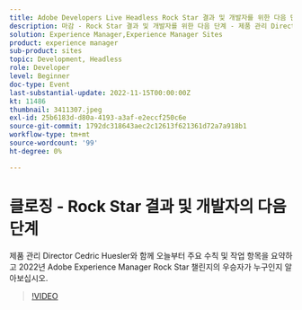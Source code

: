 ```yaml
---
title: Adobe Developers Live Headless Rock Star 결과 및 개발자를 위한 다음 단계
description: 마감 - Rock Star 결과 및 개발자를 위한 다음 단계 - 제품 관리 Director의 Cedric Huesler와 함께 오늘부터 주요 사항 및 작업 항목을 요약하고 누가 2022년 Adobe Experience Manager Rock Star 도전의 우승자인지 알아보십시오.
solution: Experience Manager,Experience Manager Sites
product: experience manager
sub-product: sites
topic: Development, Headless
role: Developer
level: Beginner
doc-type: Event
last-substantial-update: 2022-11-15T00:00:00Z
kt: 11486
thumbnail: 3411307.jpeg
exl-id: 25b6183d-d80a-4193-a3af-e2eccf250c6e
source-git-commit: 1792dc318643aec2c12613f621361d72a7a918b1
workflow-type: tm+mt
source-wordcount: '99'
ht-degree: 0%

---
```


# 클로징 - Rock Star 결과 및 개발자의 다음 단계

제품 관리 Director Cedric Huesler와 함께 오늘부터 주요 수칙 및 작업 항목을 요약하고 2022년 Adobe Experience Manager Rock Star 챌린지의 우승자가 누구인지 알아보십시오.

>[!VIDEO](https://video.tv.adobe.com/v/3411307/?quality=12&learn=on)
